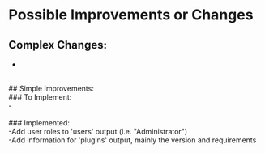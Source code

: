# Possible Improvements or Changes
## Complex Changes: <br />
- <br />
<br />
## Simple Improvements: <br />
### To Implement: <br />
- <br />
<br />
### Implemented: <br />
-Add user roles to 'users' output (i.e. "Administrator") <br />
-Add information for 'plugins' output, mainly the version and requirements <br />
<br />
